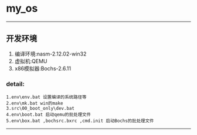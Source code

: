 # my_os
_______
## 开发环境
1. 编译环境:nasm-2.12.02-win32
2. 虚拟机:QEMU
3. x86模拟器:Bochs-2.6.11

### detail:  
    1.env\env.bat 设置编译的系统路径等
    2.env\mk.bat win的make
    3.src\00_boot_only\dev.bat 
    4.env\boot.bat 启动qemu的批处理文件
    5.env\box.bat ,bochsrc.bxrc ,cmd.init 启动Bochs的批处理文件
________
